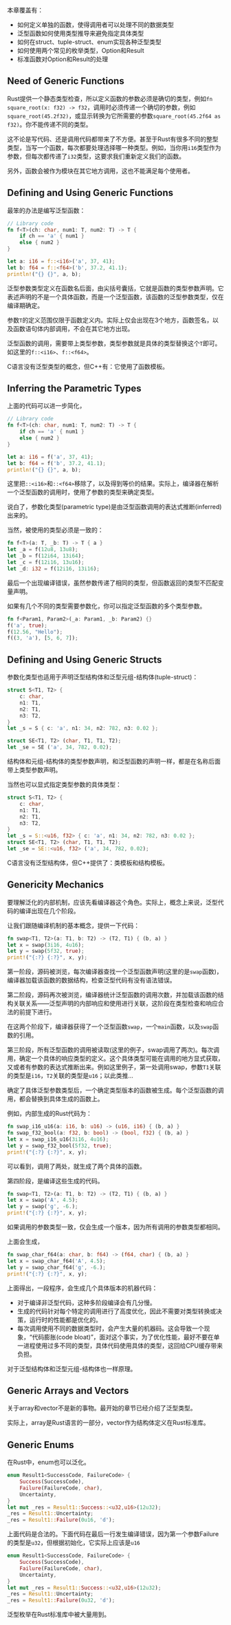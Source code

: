 本章覆盖有：

- 如何定义单独的函数，使得调用者可以处理不同的数据类型
- 泛型函数如何使用类型推导来避免指定具体类型
- 如何在struct、tuple-struct、enum实现各种泛型类型
- 如何使用两个常见的枚举类型，Option和Result
- 标准函数对Option和Result的处理

## Need of Generic Functions

Rust提供一个静态类型检查，所以定义函数的参数必须是确切的类型，例如`fn square_root(x: f32) -> f32`，调用时必须传递一个确切的参数，例如`square_root(45.2f32)`，或显示转换为它所需要的参数`square_root(45.2f64 as f32)`。你不能传递不同的类型。

这不论是写代码、还是调用代码都带来了不方便。甚至于Rust有很多不同的整型类型，当写一个函数，每次都要处理选择哪一种类型。例如，当你用`i16`类型作为参数，但每次都传递了`i32`类型，这要求我们重新定义我们的函数。

另外，函数会被作为模块在其它地方调用，这也不能满足每个使用者。

## Defining and Using Generic Functions

最笨的办法是编写泛型函数：

```rust
// Library code
fn f<T>(ch: char, num1: T, num2: T) -> T {
    if ch == 'a' { num1 }
    else { num2 }
}

let a: i16 = f::<i16>('a', 37, 41);
let b: f64 = f::<f64>('b', 37.2, 41.1);
println!("{} {}", a, b);
```

泛型参数类型定义在函数名后面，由尖括号囊括，它就是函数的类型参数声明。它表述声明的不是一个具体函数，而是一个泛型函数，该函数的泛型参数类型，仅在编译期确定。

参数`T`的定义范围仅限于函数定义内。实际上仅会出现在3个地方，函数签名，以及函数语句体内部调用，不会在其它地方出现。

泛型函数的调用，需要带上类型参数，类型参数就是具体的类型替换这个`T`即可。如这里的`f::<i16>`、`f::<f64>`。

C语言没有泛型类型的概念，但C++有：它使用了函数模板。


## Inferring the Parametric Types

上面的代码可以进一步简化，

```rust
// Library code
fn f<T>(ch: char, num1: T, num2: T) -> T {
    if ch == 'a' { num1 }
    else { num2 }
}

let a: i16 = f('a', 37, 41);
let b: f64 = f('b', 37.2, 41.1);
println!("{} {}", a, b);
```

这里把`::<i16>`和`::<f64>`移除了，以及得到等价的结果。实际上，编译器在解析一个泛型函数的调用时，使用了参数的类型来确定类型。

说白了，参数化类型(parametric type)是由泛型函数调用的表达式推断(inferred)出来的。

当然，被使用的类型必须是一致的：

```rust
fn f<T>(a: T, _b: T) -> T { a }
let _a = f(12u8, 13u8);
let _b = f(12i64, 13i64);
let _c = f(12i16, 13u16);
let _d: i32 = f(12i16, 13i16);
```

最后一个出现编译错误，虽然参数传递了相同的类型，但函数返回的类型不匹配变量声明。

如果有几个不同的类型需要参数化，你可以指定泛型函数的多个类型参数。

```rust
fn f<Param1, Param2>(_a: Param1, _b: Param2) {}
f('a', true);
f(12.56, "Hello");
f((3, 'a'), [5, 6, 7]);
```

## Defining and Using Generic Structs

参数化类型也适用于声明泛型结构体和泛型元组-结构体(tuple-struct)：

```rust
struct S<T1, T2> {
	c: char,
	n1: T1,
	n2: T1,
	n3: T2,
}
let _s = S { c: 'a', n1: 34, n2: 782, n3: 0.02 };

struct SE<T1, T2> (char, T1, T1, T2);
let _se = SE ('a', 34, 782, 0.02);
```

结构体和元组-结构体的类型参数声明，和泛型函数的声明一样，都是在名称后面带上类型参数声明。

当然也可以显式指定类型参数的具体类型：

```rust
struct S<T1, T2> {
	c: char,
	n1: T1,
	n2: T1,
	n3: T2,
}
let _s = S::<u16, f32> { c: 'a', n1: 34, n2: 782, n3: 0.02 };
struct SE<T1, T2> (char, T1, T1, T2);
let _se = SE::<u16, f32> ('a', 34, 782, 0.02);
```

C语言没有泛型结构体，但C++提供了：类模板和结构模板。


## Genericity Mechanics

要理解泛化的内部机制，应该先看编译器这个角色。实际上，概念上来说，泛型代码的编译出现在几个阶段。

让我们跟随编译机制的基本概念，提供一下代码：

```rust
fn swap<T1, T2>(a: T1, b: T2) -> (T2, T1) { (b, a) }
let x = swap(3i16, 4u16);
let y = swap(5f32, true);
print!("{:?} {:?}", x, y);
```

第一阶段，源码被浏览，每次编译器查找一个泛型函数声明(这里的是`swap`函数)，编译器加载该函数的数据结构，检查泛型代码有没有语法错误。

第二阶段，源码再次被浏览，编译器统计泛型函数的调用次数，并加载该函数的结构关联关系——泛型声明的内部响应和使用进行关联，这阶段在类型检查和响应合法的前提下进行。


在这两个阶段下，编译器获得了一个泛型函数`swap`，一个`main`函数，以及`swap`函数的引用。

第三阶段，所有泛型函数的调用被读取(这里的例子，swap调用了两次)。每次调用，确定一个具体的响应类型的定义。这个具体类型可能在调用的地方显式获取，又或者有参数的表达式推断出来。例如这里例子，第一处调用swap，参数`T1`关联的类型是`i16`，`T2`关联的类型是`u16`；以此类推...

确定了具体泛型参数类型后，一个确定类型版本的函数被生成。每个泛型函数的调用，都会替换到具体生成的函数上。

例如，内部生成的Rust代码为：

```rust
fn swap_i16_u16(a: i16, b: u16) -> (u16, i16) { (b, a) }
fn swap_f32_bool(a: f32, b: bool) -> (bool, f32) { (b, a) }
let x = swap_i16_u16(3i16, 4u16);
let y = swap_f32_bool(5f32, true);
print!("{:?} {:?}", x, y);
```

可以看到，调用了两处，就生成了两个具体的函数。

第四阶段，是编译这些生成的代码。

```rust
fn swap<T1, T2>(a: T1, b: T2) -> (T2, T1) { (b, a) }
let x = swap('A', 4.5);
let y = swap('g', -6.);
print!("{:?} {:?}", x, y);
```

如果调用的参数类型一致，仅会生成一个版本，因为所有调用的参数类型都相同。

上面会生成，

```rust
fn swap_char_f64(a: char, b: f64) -> (f64, char) { (b, a) }
let x = swap_char_f64('A', 4.5);
let y = swap_char_f64('g', -6.);
print!("{:?} {:?}", x, y);
```

上面得出，一段程序，会生成几个具体版本的机器代码：

- 对于编译非泛型代码，这种多阶段编译会有几分慢。
- 生成的代码针对每个特定的调用进行了高度优化，因此不需要对类型转换或决策，运行时的性能都是优化的。
- 每次调用使用不同的数据类型时，会产生大量的机器码。这会导致一个现象，“代码膨胀(code bloat)”，面对这个事实，为了优化性能，最好不要在单一进程使用过多不同的类型，具体代码使用具体的类型，这回给CPU缓存带来负担。

对于泛型结构体和泛型元组-结构体也一样原理。


## Generic Arrays and Vectors

关于array和vector不是新的事物。最开始的章节已经介绍了泛型类型。

实际上，array是Rust语言的一部分，vector作为结构体定义在Rust标准库。


## Generic Enums

在Rust中，enum也可以泛化。

```rust
enum Result1<SuccessCode, FailureCode> {
	Success(SuccessCode),
	Failure(FailureCode, char),
	Uncertainty,
}
let mut _res = Result1::Success::<u32,u16>(12u32);
_res = Result1::Uncertainty;
_res = Result1::Failure(0u16, 'd');
```

上面代码是合法的。下面代码在最后一行发生编译错误，因为第一个参数Failure的类型是`u32`，但根据初始化，它实际上应该是`u16`

```rust
enum Result1<SuccessCode, FailureCode> {
    Success(SuccessCode),
    Failure(FailureCode, char),
    Uncertainty,
}
let mut _res = Result1::Success::<u32,u16>(12u32);
_res = Result1::Uncertainty;
_res = Result1::Failure(0u32, 'd');
```

泛型枚举在Rust标准库中被大量用到。

























































